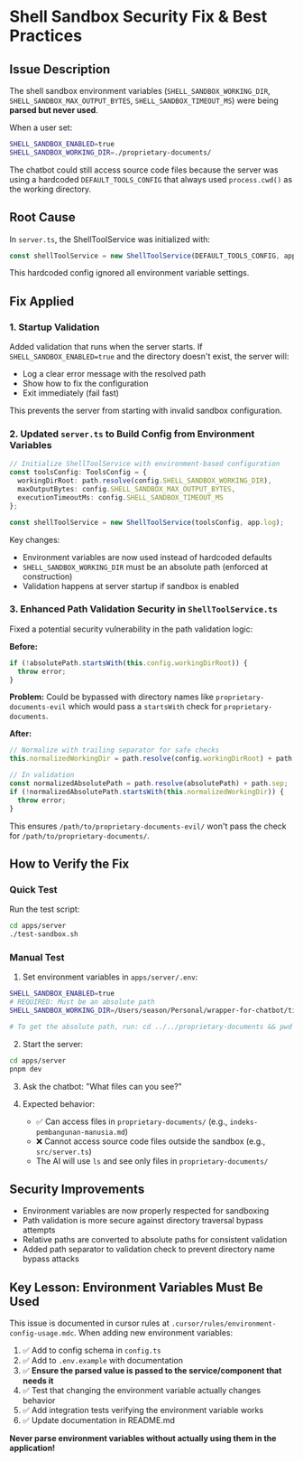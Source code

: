 # Shell Sandbox Security Fix & Best Practices

## Issue Description
The shell sandbox environment variables (`SHELL_SANDBOX_WORKING_DIR`, `SHELL_SANDBOX_MAX_OUTPUT_BYTES`, `SHELL_SANDBOX_TIMEOUT_MS`) were being **parsed but never used**.

When a user set:
```bash
SHELL_SANDBOX_ENABLED=true
SHELL_SANDBOX_WORKING_DIR=./proprietary-documents/
```

The chatbot could still access source code files because the server was using a hardcoded `DEFAULT_TOOLS_CONFIG` that always used `process.cwd()` as the working directory.

## Root Cause
In `server.ts`, the ShellToolService was initialized with:
```typescript
const shellToolService = new ShellToolService(DEFAULT_TOOLS_CONFIG, app.log);
```

This hardcoded config ignored all environment variable settings.

## Fix Applied

### 1. Startup Validation
Added validation that runs when the server starts. If `SHELL_SANDBOX_ENABLED=true` and the directory doesn't exist, the server will:
- Log a clear error message with the resolved path
- Show how to fix the configuration
- Exit immediately (fail fast)

This prevents the server from starting with invalid sandbox configuration.

### 2. Updated `server.ts` to Build Config from Environment Variables
```typescript
// Initialize ShellToolService with environment-based configuration
const toolsConfig: ToolsConfig = {
  workingDirRoot: path.resolve(config.SHELL_SANDBOX_WORKING_DIR),
  maxOutputBytes: config.SHELL_SANDBOX_MAX_OUTPUT_BYTES,
  executionTimeoutMs: config.SHELL_SANDBOX_TIMEOUT_MS
};

const shellToolService = new ShellToolService(toolsConfig, app.log);
```

Key changes:
- Environment variables are now used instead of hardcoded defaults
- `SHELL_SANDBOX_WORKING_DIR` must be an absolute path (enforced at construction)
- Validation happens at server startup if sandbox is enabled

### 3. Enhanced Path Validation Security in `ShellToolService.ts`
Fixed a potential security vulnerability in the path validation logic:

**Before:**
```typescript
if (!absolutePath.startsWith(this.config.workingDirRoot)) {
  throw error;
}
```

**Problem:** Could be bypassed with directory names like `proprietary-documents-evil` which would pass a `startsWith` check for `proprietary-documents`.

**After:**
```typescript
// Normalize with trailing separator for safe checks
this.normalizedWorkingDir = path.resolve(config.workingDirRoot) + path.sep;

// In validation
const normalizedAbsolutePath = path.resolve(absolutePath) + path.sep;
if (!normalizedAbsolutePath.startsWith(this.normalizedWorkingDir)) {
  throw error;
}
```

This ensures `/path/to/proprietary-documents-evil/` won't pass the check for `/path/to/proprietary-documents/`.

## How to Verify the Fix

### Quick Test
Run the test script:
```bash
cd apps/server
./test-sandbox.sh
```

### Manual Test
1. Set environment variables in `apps/server/.env`:
```bash
SHELL_SANDBOX_ENABLED=true
# REQUIRED: Must be an absolute path
SHELL_SANDBOX_WORKING_DIR=/Users/season/Personal/wrapper-for-chatbot/tiny-chatbot/proprietary-documents/

# To get the absolute path, run: cd ../../proprietary-documents && pwd
```

2. Start the server:
```bash
cd apps/server
pnpm dev
```

3. Ask the chatbot: "What files can you see?"

4. Expected behavior:
   - ✅ Can access files in `proprietary-documents/` (e.g., `indeks-pembangunan-manusia.md`)
   - ❌ Cannot access source code files outside the sandbox (e.g., `src/server.ts`)
   - The AI will use `ls` and see only files in `proprietary-documents/`

## Security Improvements
- Environment variables are now properly respected for sandboxing
- Path validation is more secure against directory traversal bypass attempts
- Relative paths are converted to absolute paths for consistent validation
- Added path separator to validation check to prevent directory name bypass attacks

## Key Lesson: Environment Variables Must Be Used

This issue is documented in cursor rules at `.cursor/rules/environment-config-usage.mdc`. When adding new environment variables:

1. ✅ Add to config schema in `config.ts`
2. ✅ Add to `.env.example` with documentation
3. ✅ **Ensure the parsed value is passed to the service/component that needs it**
4. ✅ Test that changing the environment variable actually changes behavior
5. ✅ Add integration tests verifying the environment variable works
6. ✅ Update documentation in README.md

**Never parse environment variables without actually using them in the application!**


